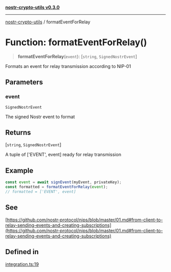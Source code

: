 [**nostr-crypto-utils v0.3.0**](../README.md)

***

[nostr-crypto-utils](../globals.md) / formatEventForRelay

# Function: formatEventForRelay()

> **formatEventForRelay**(`event`): [`string`, `SignedNostrEvent`]

Formats an event for relay transmission according to NIP-01

## Parameters

### event

`SignedNostrEvent`

The signed Nostr event to format

## Returns

[`string`, `SignedNostrEvent`]

A tuple of ['EVENT', event] ready for relay transmission

## Example

```typescript
const event = await signEvent(myEvent, privateKey);
const formatted = formatEventForRelay(event);
// formatted = ['EVENT', event]
```

## See

[https://github.com/nostr-protocol/nips/blob/master/01.md#from-client-to-relay-sending-events-and-creating-subscriptions](https://github.com/nostr-protocol/nips/blob/master/01.md#from-client-to-relay-sending-events-and-creating-subscriptions)

## Defined in

[integration.ts:19](https://github.com/HumanjavaEnterprises/nostr-crypto-utils/blob/0f31137ec103ea3e26d2a80b02d4d406d5a6e0d6/src/integration.ts#L19)
